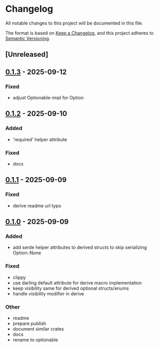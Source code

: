 # Changelog

All notable changes to this project will be documented in this file.

The format is based on [Keep a Changelog](https://keepachangelog.com/en/1.0.0/),
and this project adheres to [Semantic Versioning](https://semver.org/spec/v2.0.0.html).

## [Unreleased]

## [0.1.3](https://github.com/ngergs/optionable/compare/optionable_derive-v0.1.2...optionable_derive-v0.1.3) - 2025-09-12

### Fixed

- adjust Optionable-impl for Option

## [0.1.2](https://github.com/ngergs/optionable/compare/optionable_derive-v0.1.1...optionable_derive-v0.1.2) - 2025-09-10

### Added

- 'required' helper attribute

### Fixed

- docs

## [0.1.1](https://github.com/ngergs/optionable/compare/optionable_derive-v0.1.0...optionable_derive-v0.1.1) - 2025-09-09

### Fixed

- derive readme url typo

## [0.1.0](https://github.com/ngergs/optionable/releases/tag/optionable_derive-v0.1.0) - 2025-09-09

### Added

- add serde helper attributes to derived structs to skip serializing Option::None

### Fixed

- clippy
- use darling default attribute for derive macro implementation
- keep visibility same for derived optional structs/enums
- handle visibility modifier in derive

### Other

- readme
- prepare publish
- document similar crates
- docs
- rename to optionable
